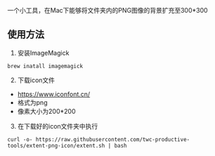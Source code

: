一个小工具，在Mac下能够将文件夹内的PNG图像的背景扩充至300*300

## 使用方法
1. 安装ImageMagick
```
brew inatall imagemagick
```
2. 下载icon文件
  - https://www.iconfont.cn/ 
  - 格式为png
  - 像素大小为200*200

3. 在下载好的icon文件夹中执行
```
curl -o- https://raw.githubusercontent.com/twc-productive-tools/extent-png-icon/extent.sh | bash
```
